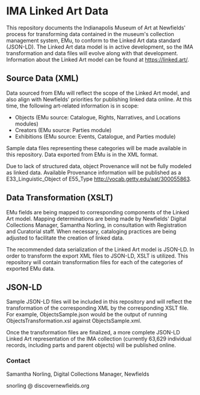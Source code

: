 # IMA Linked Art Data
This repository documents the Indianapolis Museum of Art at Newfields' process for transforming data contained in the museum's collection management system, EMu, to conform to the Linked Art data standard (JSON-LD). The Linked Art data model is in active development, so the IMA transformation and data files will evolve along with that development. Information about the Linked Art model can be found at https://linked.art/.

## Source Data (XML)
Data sourced from EMu will reflect the scope of the Linked Art model, and also align with Newfields' priorities for publishing linked data online. At this time, the following art-related information is in scope:

- Objects (EMu source: Catalogue, Rights, Narratives, and Locations modules)
- Creators (EMu source: Parties module)
- Exhibitions (EMu source: Events, Catalogue, and Parties module)

Sample data files representing these categories will be made available in this repository. Data exported from EMu is in the XML format.

Due to lack of structured data, object Provenance will not be fully modeled as linked data. Available Provenance information will be published as a E33_Linguistic_Object of E55_Type http://vocab.getty.edu/aat/300055863.

## Data Transformation (XSLT)
EMu fields are being mapped to corresponding components of the Linked Art model. Mapping determinations are being made by Newfields' Digital Collections Manager, Samantha Norling, in consultation with Registration and Curatorial staff. When necessary, cataloging practices are being adjusted to facilitate the creation of linked data.

The recommended data serialization of the Linked Art model is JSON-LD. In order to transform the export XML files to JSON-LD, XSLT is utilized. This repository will contain transformation files for each of the categories of exported EMu data.

## JSON-LD
Sample JSON-LD files will be included in this repository and will reflect the transformation of the corresponding XML by the corresponding XSLT file. For example, ObjectsSample.json would be the output of running ObjectsTransformation.xsl against ObjectsSample.xml.

Once the transformation files are finalized, a more complete JSON-LD Linked Art representation of the IMA collection (currently 63,629 individual records, including parts and parent objects) will be published online.

### Contact
Samantha Norling, Digital Collections Manager, Newfields

snorling @ discovernewfields.org
